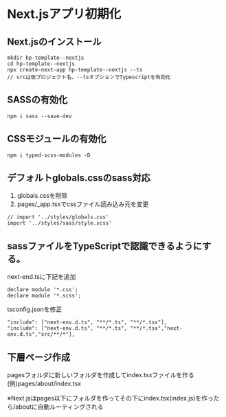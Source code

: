 # Next.jsアプリ初期化

## Next.jsのインストール
```
mkdir hp-template--nextjs
cd hp-template--nextjs
npx create-next-app hp-template--nextjs --ts
// srcは仮プロジェクト名、--tsオプションでTypescriptを有効化
```


## SASSの有効化
```
npm i sass --save-dev
```

## CSSモジュールの有効化
```
npm i typed-scss-modules -D
```

## デフォルトglobals.cssのsass対応
1. globals.cssを削除
2. pages/_app.tsxでcssファイル読み込み元を変更

```
// import '../styles/globals.css'
import '../styles/sass/style.scss'
```

## sassファイルをTypeScriptで認識できるようにする。
next-end.tsに下記を追加
```
declare module '*.css';
declare module '*.scss';
```

tsconfig.jsonを修正
```
"include": ["next-env.d.ts", "**/*.ts", "**/*.tsx"],
"include": ["next-env.d.ts", "**/*.ts", "**/*.tsx","next-env.d.ts","src/**/*"],
```


## 下層ページ作成
pagesフォルダに新しいフォルダを作成してindex.tsxファイルを作る
(例)pages/about/index.tsx

※Next.jsはpages以下にフォルダを作ってその下にindex.tsx(index.js)を作ったら/aboutに自動ルーティングされる